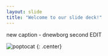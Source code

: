 ```yaml
---
layout: slide
title: "Welcome to our slide deck!"
---
```


new caption - dnewborg
second EDIT

![poptocat](https://octodex.github.com/images/poptocat.png)
{: .center}
